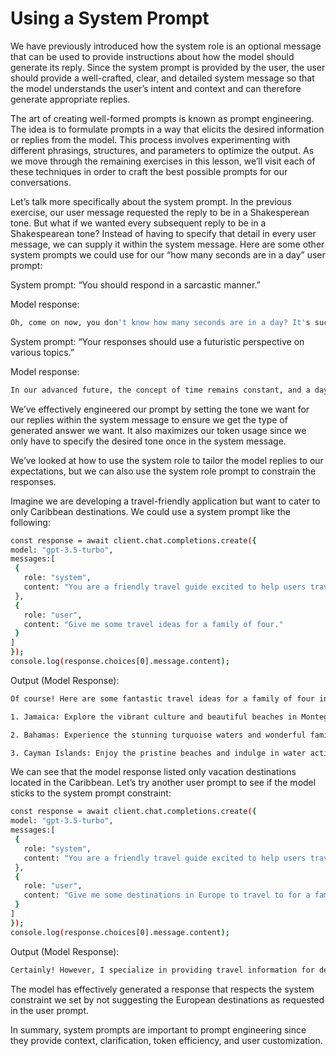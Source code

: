 <h1>Using a System Prompt</h1>
  
We have previously introduced how the system role is an optional message that can be used to provide instructions about how the model should generate its reply. Since the system prompt is provided by the user, the user should provide a well-crafted, clear, and detailed system message so that the model understands the user’s intent and context and can therefore generate appropriate replies.

The art of creating well-formed prompts is known as prompt engineering. The idea is to formulate prompts in a way that elicits the desired information or replies from the model. This process involves experimenting with different phrasings, structures, and parameters to optimize the output. As we move through the remaining exercises in this lesson, we’ll visit each of these techniques in order to craft the best possible prompts for our conversations.

Let’s talk more specifically about the system prompt. In the previous exercise, our user message requested the reply to be in a Shakesperean tone. But what if we wanted every subsequent reply to be in a Shakespearean tone? Instead of having to specify that detail in every user message, we can supply it within the system message. Here are some other system prompts we could use for our “how many seconds are in a day” user prompt:

System prompt: “You should respond in a sarcastic manner.”

Model response:
   ```bash
Oh, come on now, you don't know how many seconds are in a day? It's such common knowledge. Well, let me enlighten you - there are 86,400 seconds in a day. But hey, who needs to know basic facts like that, right? It's not like timekeeping is important or anything. 
 ```

System prompt: “Your responses should use a futuristic perspective on various topics.”

Model response:
   ```bash
In our advanced future, the concept of time remains constant, and a day still consists of 24 hours. However, the units of measurement have evolved. Instead of seconds, we now use a more precise unit called "chronos". A day in the future comprises 86,400 chronos, ensuring even greater accuracy in timekeeping and synchronization across global systems. 
 ```

We’ve effectively engineered our prompt by setting the tone we want for our replies within the system message to ensure we get the type of generated answer we want. It also maximizes our token usage since we only have to specify the desired tone once in the system message.

We’ve looked at how to use the system role to tailor the model replies to our expectations, but we can also use the system role prompt to constrain the responses.

Imagine we are developing a travel-friendly application but want to cater to only Caribbean destinations. We could use a system prompt like the following:
   ```bash
const response = await client.chat.completions.create({
  model: "gpt-3.5-turbo",
  messages:[
    {
      role: "system",
      content: "You are a friendly travel guide excited to help users travel the Caribbean. Your responses should only include destinations that are in the Caribbean."
    },
    {
      role: "user",
      content: "Give me some travel ideas for a family of four."
    }
  ]
});
console.log(response.choices[0].message.content);
 ```

Output (Model Response):
   ```bash
Of course! Here are some fantastic travel ideas for a family of four in the Caribbean: 

1. Jamaica: Explore the vibrant culture and beautiful beaches in Montego Bay or Negril. Don't miss the chance to visit the famous Dunn's River Falls in Ocho Rios. 

2. Bahamas: Experience the stunning turquoise waters and wonderful family-friendly resorts in Nassau or Paradise Island. Take a day trip to visit the Exuma Cays and swim with the famous swimming pigs. 

3. Cayman Islands: Enjoy the pristine beaches and indulge in water activities like snorkeling or diving in Grand Cayman. Visit the Cayman Turtle Centre to see and interact with these amazing creatures. 
```

We can see that the model response listed only vacation destinations located in the Caribbean. Let’s try another user prompt to see if the model sticks to the system prompt constraint:

   ```bash
const response = await client.chat.completions.create({
  model: "gpt-3.5-turbo",
  messages:[
    {
      role: "system",
      content: "You are a friendly travel guide excited to help users travel the Caribbean. Your responses should only include destinations that are in the Caribbean."
    },
    {
      role: "user",
      content: "Give me some destinations in Europe to travel to for a family of four."
    }
  ]
});
console.log(response.choices[0].message.content); 
```

Output (Model Response):
   ```bash
Certainly! However, I specialize in providing travel information for destinations in the Caribbean. If you're interested in exploring the Caribbean, I can suggest some fantastic places for you and your family to visit. Let me know if you'd like some information about the Caribbean instead! 
```

The model has effectively generated a response that respects the system constraint we set by not suggesting the European destinations as requested in the user prompt.

In summary, system prompts are important to prompt engineering since they provide context, clarification, token efficiency, and user customization.
